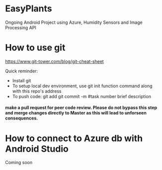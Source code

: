 # EasyPlants
Ongoing Android Project using Azure, Humidity Sensors and Image Processing API 

# How to use git
https://www.git-tower.com/blog/git-cheat-sheet

Quick reminder: 
- Install git
- To setup local dev environment, use git init function command along with this repo's address
- To push code: 
git add 
git commit -m #task number brief description
#### make a pull request for peer code review. Please do not bypass this step and merge changes directly to Master as this will lead to unforseen consequences. 


# How to connect to Azure db with Android Studio
Coming soon 
